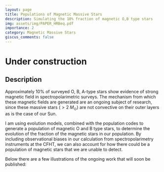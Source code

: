```yaml
---
layout: page
title: Populations of Magnetic Massive Stars
description: Simulating the 10% fraction of magnetic O,B type stars
img: assets/img/PAPER_HRBeq.pdf
importance: 2
category: Magnetic Massive Stars
giscus_comments: false
---
```


# Under construction

## Description

Approximately 10% of surveyed O, B, A-type stars show evidence of strong magnetic field in spectropolarimetric surveys. The mechanism from which these magnetic fields are generated are an ongoing subject of research, since these massive stars ($>2~M_\odot$) are not convective on their outer layers as is the case of our Sun.

I am using evolution models, combined with the population codes to generate a population of magnetic O and B type stars, to determine the evolution of the fraction of the magnetic stars in our population. By including observational biases in our calculation from spectropolarimetry instruments at the CFHT, we can also account for how there could be a population of magnetic stars that we are unable to detect.

Below there are a few illustrations of the ongoing work that will soon be published:

